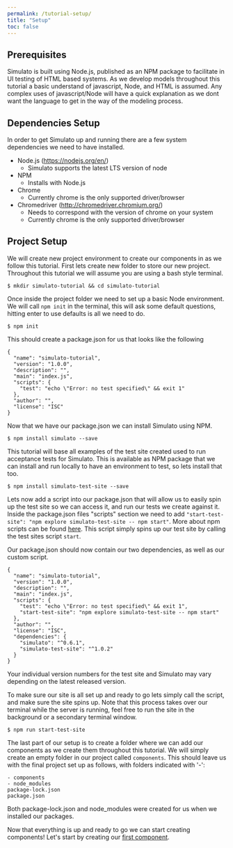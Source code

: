 ```yaml
---
permalink: /tutorial-setup/
title: "Setup"
toc: false
---
```


## Prerequisites

Simulato is built using Node.js, published as an NPM package to facilitate in UI testing of HTML based systems.  As we develop models throughout this tutorial a basic understand of javascript, Node, and HTML is assumed.  Any complex uses of javascript/Node will have a quick explanation as we dont want the language to get in the way of the modeling process.

## Dependencies Setup

In order to get Simulato up and running there are a few system dependencies we need to have installed.

* Node.js (https://nodejs.org/en/)
  * Simulato supports the latest LTS version of node
* NPM
  * Installs with Node.js
* Chrome
  * Currently chrome is the only supported driver/browser
* Chromedriver (http://chromedriver.chromium.org/)
  * Needs to correspond with the version of chrome on your system
  * Currently chrome is the only supported driver/browser

## Project Setup

We will create new project environment to create our components in as we follow this tutorial. First lets create new folder to store our new project. Throughout this tutorial we will assume you are using a bash style terminal.

```
$ mkdir simulato-tutorial && cd simulato-tutorial
```

Once inside the project folder we need to set up a basic Node environment. We will call `npm init` in the terminal, this will ask some default questions, hitting enter to use defaults is all we need to do.

```
$ npm init
```

This should create a package.json for us that looks like the following

```
{
  "name": "simulato-tutorial",
  "version": "1.0.0",
  "description": "",
  "main": "index.js",
  "scripts": {
    "test": "echo \"Error: no test specified\" && exit 1"
  },
  "author": "",
  "license": "ISC"
}
```
Now that we have our package.json we can install Simulato using NPM.

```
$ npm install simulato --save
```

This tutorial will base all examples of the test site created used to run acceptance tests for Simulato.  This is available as NPM package that we can install and run locally to have an environment to test, so lets install that too.

```
$ npm install simulato-test-site --save
```

Lets now add a script into our package.json that will allow us to easily spin up the test site so we can access it, and run our tests we create against it.  Inside the package.json files "scripts" section we need to add `"start-test-site": "npm explore simulato-test-site -- npm start"`.  More about npm scripts can be found [here](https://docs.npmjs.com/misc/scripts). This script simply spins up our test site by calling the test sites script `start`.

Our package.json should now contain our two dependencies, as well as our custom script.

```
{
  "name": "simulato-tutorial",
  "version": "1.0.0",
  "description": "",
  "main": "index.js",
  "scripts": {
    "test": "echo \"Error: no test specified\" && exit 1",
    "start-test-site": "npm explore simulato-test-site -- npm start"
  },
  "author": "",
  "license": "ISC",
  "dependencies": {
    "simulato": "^0.6.1",
    "simulato-test-site": "^1.0.2"
  }
}
```

Your individual version numbers for the test site and Simulato may vary depending on the latest released version.

To make sure our site is all set up and ready to go lets simply call the script, and make sure the site spins up.  Note that this process takes over our terminal while the server is running, feel free to run the site in the background or a secondary terminal window.

```
$ npm run start-test-site
```

The last part of our setup is to create a folder where we can add our components as we create them throughout this tutorial. We will simply create an empty folder in our project called `components`. This should leave us with the final project set up as follows, with folders indicated with '-':

```
- components
- node_modules 
package-lock.json 
package.json
```

Both package-lock.json and node_modules were created for us when we installed our packages.

Now that everything is up and ready to go we can start creating components! Let's start by creating our [first component](/tutorial-first-component).